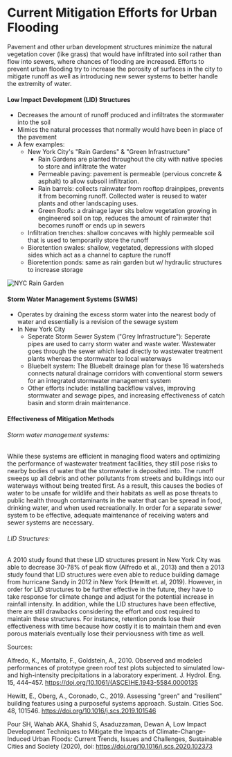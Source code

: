 # Current Mitigation Efforts for Urban Flooding

Pavement and other urban development structures minimize the natural vegetation cover (like grass) that would have infiltrated into soil rather than flow into sewers, where chances of flooding are increased. Efforts to prevent urban flooding try to increase the porosity of surfaces in the city to mitigate runoff as well as introducing new sewer systems to better handle the extremity of water.

#### Low Impact Development (LID) Structures
- Decreases the amount of runoff produced and infiltrates the stormwater into the soil
- Mimics the natural processes that normally would have been in place of the pavement
- A few examples:
    - New York City's "Rain Gardens" & "Green Infrastructure"
        - Rain Gardens are planted throughout the city with native species to store and infiltrate the water
        - Permeable paving: pavement is permeable (pervious concrete & asphalt) to allow subsoil infiltration.
        - Rain barrels: collects rainwater from rooftop drainpipes, prevents it from becoming runoff. Collected water is reused to water plants and other landscaping uses.
        - Green Roofs: a drainage layer sits below vegetation growing in engineered soil on top, reduces the amount of rainwater that becomes runoff or ends up in sewers
    - Infiltration trenches: shallow concaves with highly permeable soil that is used to temporarily store the runoff
    - Bioretention swales: shallow, vegetated, depressions with sloped sides which act as a channel to capture the runoff
    - Bioretention ponds: same as rain garden but w/ hydraulic structures to increase storage

![NYC Rain Garden](NYCRAINGARDEN.jpeg)

#### Storm Water Management Systems (SWMS)
- Operates by draining the excess storm water into the nearest body of water and essentially is a revision of the sewage system
- In New York City
    - Seperate Storm Sewer System ("Grey Infrastructure"): Seperate pipes are used to carry storm water and waste water. Wastewater goes through the sewer which lead directly to wastewater treatment plants whereas the stormwater to local waterways
    - Bluebelt system: The Bluebelt drainage plan for these 16 watersheds connects natural drainage corridors with conventional storm sewers for an integrated stormwater management system
    - Other efforts include: installing backflow valves, improving stormwater and sewage pipes, and increasing effectiveness of catch basin and storm drain maintenance.

#### Effectiveness of Mitigation Methods

###### Storm water management systems:
  While these systems are efficient in managing flood waters and optimizing the performance of wastewater treatment facilities, they still pose risks to nearby bodies of water that the stormwater is deposited into. The runoff sweeps up all debris and other pollutants from streets and buildings into our waterways without being treated first. As a result, this causes the bodies of water to be unsafe for wildlife and their habitats as well as pose threats to public health through contaminants in the water that can be spread in food, drinking water, and when used recreationally. In order for a separate sewer system to be effective, adequate maintenance of receiving waters and sewer systems are necessary.

###### LID Structures:
  A 2010 study found that these LID structures present in New York City was able to decrease 30-78% of peak flow (Alfredo et al., 2013) and then a 2013 study found that LID structures were even able to reduce building damage from hurricane Sandy in 2012 in New York (Hewitt et. al, 2019). However, in order for LID structures to be further effective in the future, they have to take response for climate change and adjust for the potential increase in rainfall intensity. In addition, while the LID structures have been effective, there are still drawbacks considering the effort and cost required to maintain these structures. For instance, retention ponds lose their effectiveness with time because how costly it is to maintain them and even porous materials eventually lose their perviousness with time as well.

Sources:

Alfredo, K., Montalto, F., Goldstein, A., 2010. Observed and modeled performances of prototype green roof test plots subjected to simulated low-and high-intensity precipitations in a laboratory experiment. J. Hydrol. Eng. 15, 444–457. https://doi.org/10.1061/(ASCE)HE.1943-5584.0000135

Hewitt, E., Oberg, A., Coronado, C., 2019. Assessing "green" and "resilient" building features using a purposeful systems approach. Sustain. Cities Soc. 48, 101546. https://doi.org/10.1016/j.scs.2019.101546

Pour SH, Wahab AKA, Shahid S, Asaduzzaman, Dewan A, Low Impact Development Techniques to Mitigate the Impacts of Climate-Change-Induced Urban Floods: Current Trends, Issues and Challenges, Sustainable Cities and Society (2020),
doi: https://doi.org/10.1016/j.scs.2020.102373
